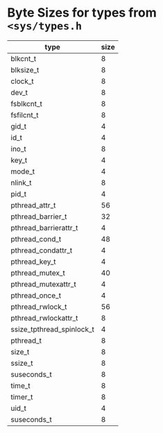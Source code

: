 # Byte Sizes for types from `<sys/types.h`

| type                      | size      |
| ------------------------- | --------- |
| blkcnt_t                  |    8      |
| blksize_t                 |    8      |
| clock_t                   |    8      |
| dev_t                     |    8      |
| fsblkcnt_t                |    8      |
| fsfilcnt_t                |    8      |
| gid_t                     |    4      |
| id_t                      |    4      |
| ino_t                     |    8      |
| key_t                     |    4      |
| mode_t                    |    4      |
| nlink_t                   |    8      |
| pid_t                     |    4      |
| pthread_attr_t            |   56      |
| pthread_barrier_t         |   32      |
| pthread_barrierattr_t     |    4      |
| pthread_cond_t            |   48      |
| pthread_condattr_t        |    4      |
| pthread_key_t             |    4      |
| pthread_mutex_t           |   40      |
| pthread_mutexattr_t       |    4      |
| pthread_once_t            |    4      |
| pthread_rwlock_t          |   56      |
| pthread_rwlockattr_t      |    8      |
| ssize_tpthread_spinlock_t |    4      |
| pthread_t                 |    8      |
| size_t                    |    8      |
| ssize_t                   |    8      |
| suseconds_t               |    8      |
| time_t                    |    8      |
| timer_t                   |    8      |
| uid_t                     |     4     |
| suseconds_t               |     8     |
